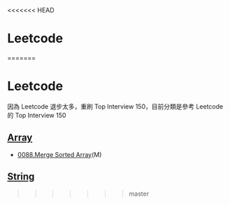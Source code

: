 <<<<<<< HEAD
# Leetcode
=======
# Leetcode
因為 Leetcode 退步太多，重刷 Top Interview 150，目前分類是參考 Leetcode 的 Top Interview 150

## [Array](./Array/)
- [0088.Merge Sorted Array](./Array_String/0088-Merge_Sorted_Array.cpp)(M)

## [String](./String/)
>>>>>>> master
